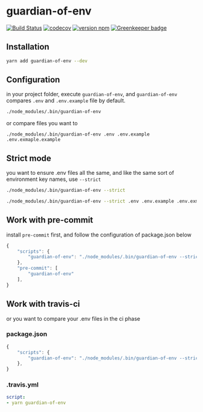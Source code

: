 # guardian-of-env
[![Build Status](https://travis-ci.com/hermeslin/guardian-of-env.svg?branch=master)](https://travis-ci.com/hermeslin/guardian-of-env)
[![codecov](https://codecov.io/gh/hermeslin/guardian-of-env/branch/master/graph/badge.svg)](https://codecov.io/gh/hermeslin/guardian-of-env)
[![version npm](https://img.shields.io/npm/v/guardian-of-env.svg?style=flat-square)](https://www.npmjs.com/package/guardian-of-env) [![Greenkeeper badge](https://badges.greenkeeper.io/hermeslin/guardian-of-env.svg)](https://greenkeeper.io/)

## Installation
```sh
yarn add guardian-of-env --dev
```

## Configuration
in your project folder, execute `guardian-of-env`, and  `guardian-of-env` compares `.env` and `.env.example` file by default.

```sh
./node_modules/.bin/guardian-of-env
```

or compare files you want to
```
./node_modules/.bin/guardian-of-env .env .env.example .env.exmaple.example
```

## Strict mode
you want to ensure .env files all the same, and like the same sort of environment key names, use `--strict`

```sh
./node_modules/.bin/guardian-of-env --strict
```

```sh
./node_modules/.bin/guardian-of-env --strict .env .env.example .env.exmaple.example
```

## Work with pre-commit
install `pre-commit` first, and follow the configuration of package.json below
```js
{
    "scripts": {
        "guardian-of-env": "./node_modules/.bin/guardian-of-env --strict"
    },
    "pre-commit": [
        "guardian-of-env"
    ],
}
```

## Work with travis-ci
or you want to compare your .env files in the ci phase

### package.json
```js
{
    "scripts": {
        "guardian-of-env": "./node_modules/.bin/guardian-of-env --strict .env .env.test"
    },
}
```

### .travis.yml
```yml
script:
- yarn guardian-of-env
```
